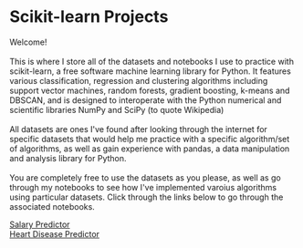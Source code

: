 # Scikit-learn Projects
 Welcome!\
 \
This is where I store all of the datasets and notebooks I use to practice with scikit-learn, a free software machine learning library for Python. It features various classification, regression and clustering algorithms including support vector machines, random forests, gradient boosting, k-means and DBSCAN, and is designed to interoperate with the Python numerical and scientific libraries NumPy and SciPy (to quote Wikipedia)
\
\
All datasets are ones I've found after looking through the internet for specific datasets that would help me practice with a specific algorithm/set of algorithms, as well as gain experience with pandas, a data manipulation and analysis library for Python.
\
\
You are completely free to use the datasets as you please, as well as go through my notebooks to see how I've implemented varoius algorithms using particular datasets. Click through the links below to go through the associated notebooks.

[Salary Predictor](https://github.com/JDPrabasha/scikit/blob/main/SalaryPredictor.ipynb)
\
[Heart Disease Predictor](https://github.com/JDPrabasha/scikit/blob/main/HeartDisease.ipynb)
